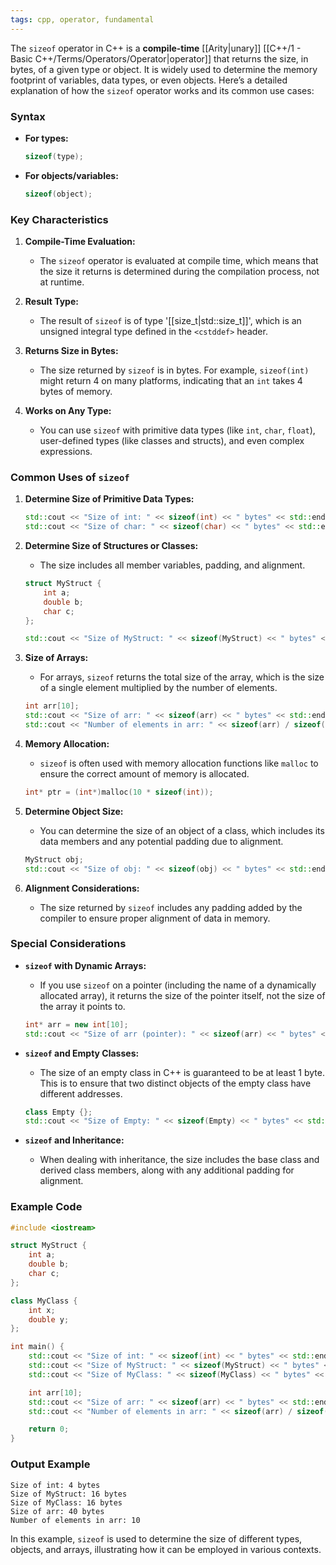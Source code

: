 ```yaml
---
tags: cpp, operator, fundamental
---
```


The `sizeof` operator in C++ is a **compile-time** [[Arity|unary]] [[C++/1 - Basic C++/Terms/Operators/Operator|operator]] that returns the size, in bytes, of a given type or object. It is widely used to determine the memory footprint of variables, data types, or even objects. Here’s a detailed explanation of how the `sizeof` operator works and its common use cases:

### Syntax

- **For types:**  
  ```cpp
  sizeof(type);
  ```

- **For objects/variables:**  
  ```cpp
  sizeof(object);
  ```

### Key Characteristics

1. **Compile-Time Evaluation:**
   - The `sizeof` operator is evaluated at compile time, which means that the size it returns is determined during the compilation process, not at runtime.

2. **Result Type:**
   - The result of `sizeof` is of type '[[size_t|std::size_t]]', which is an unsigned integral type defined in the `<cstddef>` header.

3. **Returns Size in Bytes:**
   - The size returned by `sizeof` is in bytes. For example, `sizeof(int)` might return 4 on many platforms, indicating that an `int` takes 4 bytes of memory.

4. **Works on Any Type:**
   - You can use `sizeof` with primitive data types (like `int`, `char`, `float`), user-defined types (like classes and structs), and even complex expressions.

### Common Uses of `sizeof`

1. **Determine Size of Primitive Data Types:**
   ```cpp
   std::cout << "Size of int: " << sizeof(int) << " bytes" << std::endl;
   std::cout << "Size of char: " << sizeof(char) << " bytes" << std::endl;
   ```

2. **Determine Size of Structures or Classes:**
   - The size includes all member variables, padding, and alignment.
   ```cpp
   struct MyStruct {
       int a;
       double b;
       char c;
   };

   std::cout << "Size of MyStruct: " << sizeof(MyStruct) << " bytes" << std::endl;
   ```

3. **Size of Arrays:**
   - For arrays, `sizeof` returns the total size of the array, which is the size of a single element multiplied by the number of elements.
   ```cpp
   int arr[10];
   std::cout << "Size of arr: " << sizeof(arr) << " bytes" << std::endl;
   std::cout << "Number of elements in arr: " << sizeof(arr) / sizeof(arr[0]) << std::endl;
   ```

4. **Memory Allocation:**
   - `sizeof` is often used with memory allocation functions like `malloc` to ensure the correct amount of memory is allocated.
   ```cpp
   int* ptr = (int*)malloc(10 * sizeof(int));
   ```

5. **Determine Object Size:**
   - You can determine the size of an object of a class, which includes its data members and any potential padding due to alignment.
   ```cpp
   MyStruct obj;
   std::cout << "Size of obj: " << sizeof(obj) << " bytes" << std::endl;
   ```

6. **Alignment Considerations:**
   - The size returned by `sizeof` includes any padding added by the compiler to ensure proper alignment of data in memory.

### Special Considerations

- **`sizeof` with Dynamic Arrays:**
  - If you use `sizeof` on a pointer (including the name of a dynamically allocated array), it returns the size of the pointer itself, not the size of the array it points to.
  ```cpp
  int* arr = new int[10];
  std::cout << "Size of arr (pointer): " << sizeof(arr) << " bytes" << std::endl;
  ```

- **`sizeof` and Empty Classes:**
  - The size of an empty class in C++ is guaranteed to be at least 1 byte. This is to ensure that two distinct objects of the empty class have different addresses.

  ```cpp
  class Empty {};
  std::cout << "Size of Empty: " << sizeof(Empty) << " bytes" << std::endl;
  ```

- **`sizeof` and Inheritance:**
  - When dealing with inheritance, the size includes the base class and derived class members, along with any additional padding for alignment.

### Example Code

```cpp
#include <iostream>

struct MyStruct {
    int a;
    double b;
    char c;
};

class MyClass {
    int x;
    double y;
};

int main() {
    std::cout << "Size of int: " << sizeof(int) << " bytes" << std::endl;
    std::cout << "Size of MyStruct: " << sizeof(MyStruct) << " bytes" << std::endl;
    std::cout << "Size of MyClass: " << sizeof(MyClass) << " bytes" << std::endl;

    int arr[10];
    std::cout << "Size of arr: " << sizeof(arr) << " bytes" << std::endl;
    std::cout << "Number of elements in arr: " << sizeof(arr) / sizeof(arr[0]) << std::endl;

    return 0;
}
```

### Output Example

```
Size of int: 4 bytes
Size of MyStruct: 16 bytes
Size of MyClass: 16 bytes
Size of arr: 40 bytes
Number of elements in arr: 10
```

In this example, `sizeof` is used to determine the size of different types, objects, and arrays, illustrating how it can be employed in various contexts.